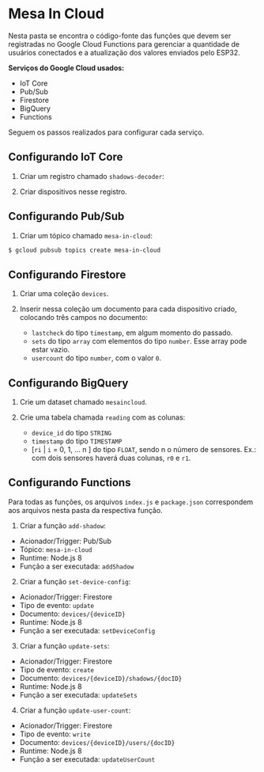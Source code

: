 # Mesa In Cloud

Nesta pasta se encontra o código-fonte das funções que devem ser registradas no Google Cloud Functions para gerenciar a quantidade de usuários conectados e a atualização dos valores enviados pelo ESP32.

**Serviços do Google Cloud usados:**
- IoT Core
- Pub/Sub
- Firestore
- BigQuery
- Functions

Seguem os passos realizados para configurar cada serviço.

## Configurando IoT Core

1. Criar um registro chamado `shadows-decoder`:

2. Criar dispositivos nesse registro.

## Configurando Pub/Sub

1. Criar um tópico chamado `mesa-in-cloud`:
```bash
$ gcloud pubsub topics create mesa-in-cloud
```

## Configurando Firestore

1. Criar uma coleção `devices`.

2. Inserir nessa coleção um documento para cada dispositivo criado, colocando três campos no documento:
    - `lastcheck` do tipo `timestamp`, em algum momento do passado.
    - `sets` do tipo `array` com elementos do tipo `number`. Esse array pode estar vazio.
    - `usercount` do tipo `number`, com o valor `0`.

## Configurando BigQuery

1. Crie um dataset chamado `mesaincloud`.

2. Crie uma tabela chamada `reading` com as colunas:
    - `device_id` do tipo `STRING`
    - `timestamp` do tipo `TIMESTAMP`
    - [`ri` | `i` = 0, 1, ... n ] do tipo `FLOAT`, sendo n o número de sensores. Ex.: com dois sensores haverá duas colunas, `r0` e `r1`.


## Configurando Functions

Para todas as funções, os arquivos `index.js` e `package.json` correspondem aos arquivos nesta pasta da respectiva função.

1. Criar a função `add-shadow`:
  - Acionador/Trigger: Pub/Sub
  - Tópico: `mesa-in-cloud`
  - Runtime: Node.js 8
  - Função a ser executada: `addShadow`

2. Criar a função `set-device-config`:
  - Acionador/Trigger: Firestore
  - Tipo de evento: `update`
  - Documento: `devices/{deviceID}`
  - Runtime: Node.js 8
  - Função a ser executada: `setDeviceConfig`

3. Criar a função `update-sets`:
  - Acionador/Trigger: Firestore
  - Tipo de evento: `create`
  - Documento: `devices/{deviceID}/shadows/{docID}`
  - Runtime: Node.js 8
  - Função a ser executada: `updateSets`

4. Criar a função `update-user-count`:
  - Acionador/Trigger: Firestore
  - Tipo de evento: `write`
  - Documento: `devices/{deviceID}/users/{docID}`
  - Runtime: Node.js 8
  - Função a ser executada: `updateUserCount`
